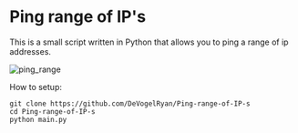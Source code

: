 # Ping range of IP's


This is a small script written in Python that allows you to ping a range of ip addresses.


![ping_range](https://user-images.githubusercontent.com/80109984/137598978-dec5090e-4bd0-45cf-bd17-764c762da702.gif)


How to setup:

```
git clone https://github.com/DeVogelRyan/Ping-range-of-IP-s
cd Ping-range-of-IP-s
python main.py
```

